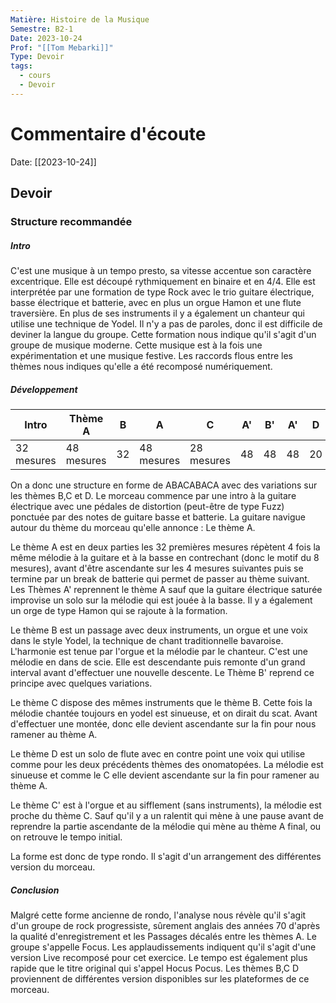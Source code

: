 ```yaml
---
Matière: Histoire de la Musique
Semestre: B2-1
Date: 2023-10-24
Prof: "[[Tom Mebarki]]"
Type: Devoir
tags:
  - cours
  - Devoir
---
```

# Commentaire d'écoute
Date: [[2023-10-24]] 

## Devoir
### Structure recommandée
##### Intro
C'est une musique à un tempo presto, sa vitesse accentue son caractère excentrique. Elle est découpé rythmiquement en binaire et en 4/4. Elle est interprétée par une formation de type Rock avec le trio guitare électrique, basse électrique et batterie, avec en plus un orgue Hamon et une flute traversière. En plus de ses instruments il y a également un chanteur qui utilise une technique de Yodel. Il n'y a pas de paroles, donc il est difficile de deviner la langue du groupe. Cette formation nous indique qu'il s'agit d'un groupe de musique moderne. Cette musique est à la fois une expérimentation et une musique festive. Les raccords flous entre les thèmes nous indiques qu'elle a été recomposé numériquement.
##### Développement
 | Intro      | Thème A    | B   | A          | C          | A'  | B'  | A'  | D   | A'  | C'   | A'  |
 | ---------- | ---------- | --- | ---------- | ---------- | --- | --- | --- | --- | --- | --- | --- |
 | 32 mesures | 48 mesures | 32  | 48 mesures | 28 mesures | 48  | 48  | 48  | 20  | 48  | 32  | 48  |

On a donc une structure en forme de ABACABACA avec des variations sur les thèmes B,C et D.
Le morceau commence par une intro à la guitare électrique avec une pédales de distortion (peut-être de type Fuzz) ponctuée par des notes de guitare basse et batterie. La guitare navigue autour du thème du morceau qu'elle annonce : Le thème A. 

Le thème A est en deux parties les 32 premières mesures répètent 4 fois la même mélodie à la guitare et à la basse en contrechant (donc le motif du 8 mesures), avant d'être ascendante sur les 4 mesures suivantes puis se termine par un break de batterie qui permet de passer au thème suivant. 
Les Thèmes A' reprennent le thème A sauf que la guitare électrique saturée improvise un solo sur la mélodie qui est jouée à la basse. Il y a également un orge de type Hamon qui se rajoute à la formation. 

Le thème B est un passage avec deux instruments, un orgue et une voix dans le style Yodel, la technique de chant traditionnelle bavaroise. L'harmonie est tenue par l'orgue et la mélodie par le chanteur. C'est une mélodie en dans de scie. Elle est descendante puis remonte d'un grand interval avant d'effectuer une nouvelle descente. Le Thème B' reprend ce principe avec quelques variations.  

Le thème C dispose des mêmes instruments que le thème B. Cette fois la mélodie chantée toujours en yodel est sinueuse, et on dirait du scat. Avant d'effectuer une montée, donc elle devient ascendante sur la fin pour nous ramener au thème A. 

Le thème D est un solo de flute avec en contre point une voix qui utilise comme pour les deux précédents thèmes des onomatopées. La mélodie est sinueuse et comme le C elle devient ascendante sur la fin pour ramener au thème A.

Le thème C' est à l'orgue et au sifflement (sans instruments), la mélodie est proche du thème C. Sauf qu'il y a un ralentit qui mène à une pause avant de reprendre la partie ascendante de la mélodie qui mène au thème A final, ou on retrouve le tempo initial. 

La forme est donc de type rondo. Il s'agit d'un arrangement des différentes version du morceau. 

##### Conclusion
Malgré cette forme ancienne de rondo, l'analyse nous révèle qu'il s'agit d'un groupe de rock progressiste, sûrement anglais des années 70 d'après la qualité d'enregistrement et les Passages décalés entre les thèmes A. Le groupe s'appelle Focus. Les applaudissements indiquent qu'il s'agit d'une version Live recomposé pour cet exercice. Le tempo est également plus rapide que le titre original qui s'appel Hocus Pocus. Les thèmes B,C D proviennent de différentes version disponibles sur les plateformes de ce morceau. 

